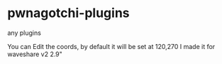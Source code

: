 # pwnagotchi-plugins
any plugins

You can Edit the coords, by default it will be set at 120,270
I made it for waveshare v2 2.9"
